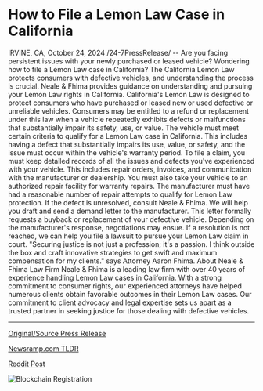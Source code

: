 # How to File a Lemon Law Case in California

IRVINE, CA, October 24, 2024 /24-7PressRelease/ -- Are you facing persistent issues with your newly purchased or leased vehicle? Wondering how to file a Lemon Law case in California? The California Lemon Law protects consumers with defective vehicles, and understanding the process is crucial. Neale & Fhima provides guidance on understanding and pursuing your Lemon Law rights in California.  California's Lemon Law is designed to protect consumers who have purchased or leased new or used defective or unreliable vehicles. Consumers may be entitled to a refund or replacement under this law when a vehicle repeatedly exhibits defects or malfunctions that substantially impair its safety, use, or value.  The vehicle must meet certain criteria to qualify for a Lemon Law case in California. This includes having a defect that substantially impairs its use, value, or safety, and the issue must occur within the vehicle's warranty period.  To file a claim, you must keep detailed records of all the issues and defects you've experienced with your vehicle. This includes repair orders, invoices, and communication with the manufacturer or dealership. You must also take your vehicle to an authorized repair facility for warranty repairs. The manufacturer must have had a reasonable number of repair attempts to qualify for Lemon Law protection.  If the defect is unresolved, consult Neale & Fhima. We will help you draft and send a demand letter to the manufacturer. This letter formally requests a buyback or replacement of your defective vehicle. Depending on the manufacturer's response, negotiations may ensue. If a resolution is not reached, we can help you file a lawsuit to pursue your Lemon Law claim in court.  "Securing justice is not just a profession; it's a passion. I think outside the box and craft innovative strategies to get swift and maximum compensation for my clients." says Attorney Aaron Fhima.  About Neale & Fhima Law Firm  Neale & Fhima is a leading law firm with over 40 years of experience handling Lemon Law cases in California. With a strong commitment to consumer rights, our experienced attorneys have helped numerous clients obtain favorable outcomes in their Lemon Law cases. Our commitment to client advocacy and legal expertise sets us apart as a trusted partner in seeking justice for those dealing with defective vehicles. 

---

[Original/Source Press Release](https://www.24-7pressrelease.com/press-release/515070/how-to-file-a-lemon-law-case-in-california)
                    

[Newsramp.com TLDR](https://newsramp.com/curated-news/neale-fhima-your-lemon-law-rights-in-california/99d02d08fd0f7a836c8c2c947fb21511) 

 



[Reddit Post](https://www.reddit.com/r/newsramp/comments/1gbb53h/neale_fhima_your_lemon_law_rights_in_california/) 



![Blockchain Registration](https://cdn.newsramp.app/24-7PressRelease/qrcode/2410/24/fastS1K8.webp)